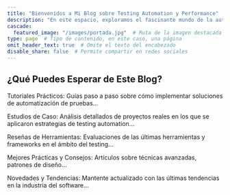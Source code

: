 ```yaml
---
title: "Bienvenidos a Mi Blog sobre Testing Automation y Performance"
description: "En este espacio, exploramos el fascinante mundo de la automatización de pruebas y el rendimiento del software. Como profesional con años de experiencia en la industria, mi objetivo es compartir conocimientos, técnicas y mejores prácticas para ayudar a otros testers y desarrolladores a mejorar la calidad y eficiencia de sus proyectos de software. ¿Qué Puedes Esperar de Este Blog?"
cascade:
  featured_image: "/images/portada.jpg"  # Ruta de la imagen destacada
type: page  # Tipo de contenido, en este caso, una página
omit_header_text: true  # Omite el texto del encabezado
disable_share: false  # Permite compartir en redes sociales
---
```



<div class="description">
  <h2>¿Qué Puedes Esperar de Este Blog?</h2>
  <p>Tutoriales Prácticos: Guías paso a paso sobre cómo implementar soluciones de automatización de pruebas...</p>
  <p>Estudios de Caso: Análisis detallados de proyectos reales en los que se aplicaron estrategias de testing automation...</p>
  <p>Reseñas de Herramientas: Evaluaciones de las últimas herramientas y frameworks en el ámbito del testing...</p>
  <p>Mejores Prácticas y Consejos: Artículos sobre técnicas avanzadas, patrones de diseño...</p>
  <p>Novedades y Tendencias: Mantente actualizado con las últimas tendencias en la industria del software...</p>
</div>





<!-- 
---
title: "Ananke: a Hugo Theme"

description: "The last theme you'll ever need. Maybe."
# 1. To ensure Netlify triggers a build on our exampleSite instance, we need to change a file in the exampleSite directory.
theme_version: '2.8.2'
cascade:
featured_image: '/images/gohugo-default-sample-hero-image.jpg'
---
Welcome to my blog with some of my work in progress. I've been working on this book idea. You can read some of the chapters below. -->
